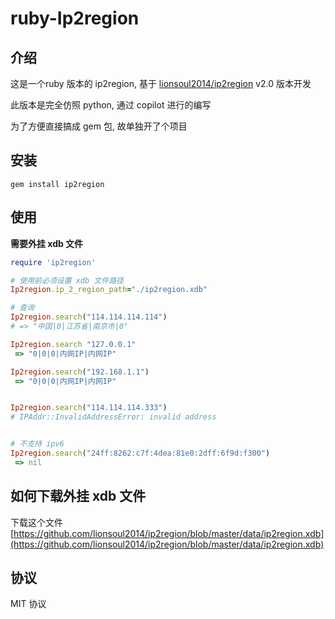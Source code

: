 # ruby-Ip2region

## 介绍

这是一个ruby 版本的 ip2region,  基于 [lionsoul2014/ip2region](https://github.com/lionsoul2014/ip2region) v2.0 版本开发

此版本是完全仿照 python, 通过 copilot 进行的编写

为了方便直接搞成 gem 包, 故单独开了个项目

## 安装
`gem install ip2region`
## 使用

**需要外挂 xdb 文件**


```ruby
require 'ip2region'

# 使用前必须设置 xdb 文件路径
Ip2region.ip_2_region_path="./ip2region.xdb"

# 查询
Ip2region.search("114.114.114.114")
# => "中国|0|江苏省|南京市|0"

Ip2region.search "127.0.0.1"
 => "0|0|0|内网IP|内网IP"

Ip2region.search("192.168.1.1")
 => "0|0|0|内网IP|内网IP"


Ip2region.search("114.114.114.333")
# IPAddr::InvalidAddressError: invalid address


# 不支持 ipv6
Ip2region.search("24ff:8262:c7f:4dea:81e0:2dff:6f9d:f300")
 => nil

```

## 如何下载外挂 xdb 文件

下载这个文件 [https://github.com/lionsoul2014/ip2region/blob/master/data/ip2region.xdb](https://github.com/lionsoul2014/ip2region/blob/master/data/ip2region.xdb)


## 协议

MIT 协议
